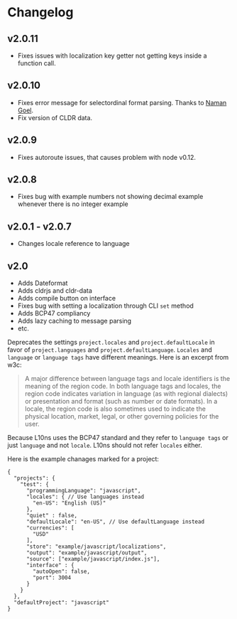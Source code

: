 # Changelog

## v2.0.11

* Fixes issues with localization key getter not getting keys inside a function call.

## v2.0.10

* Fixes error message for selectordinal format parsing. Thanks to [Naman Goel].
* Fix version of CLDR data.

## v2.0.9

* Fixes autoroute issues, that causes problem with node v0.12.

## v2.0.8

* Fixes bug with example numbers not showing decimal example whenever there is no integer example

## v2.0.1 - v2.0.7

* Changes locale reference to language

## v2.0

* Adds Dateformat
* Adds cldrjs and cldr-data
* Adds compile button on interface
* Fixes bug with setting a localization through CLI `set` method
* Adds BCP47 compliancy
* Adds lazy caching to message parsing
* etc.

Deprecates the settings `project.locales` and `project.defaultLocale` in favor of `project.languages` and `project.defaultLanguage`. `Locales` and `language` or `language tags` have different meanings. Here is an excerpt from w3c:

> A major difference between language tags and locale identifiers is the meaning of the region code. In both language tags and locales, the region code indicates variation in language (as with regional dialects) or presentation and format (such as number or date formats). In a locale, the region code is also sometimes used to indicate the physical location, market, legal, or other governing policies for the user.

Because L10ns uses the BCP47 standard and they refer to `language tags` or just `language` and not `locale`. L10ns should not refer `locales` either.

Here is the example chanages marked for a project:
```
{
  "projects": {
    "test": {
      "programmingLanguage": "javascript",
      "locales": { // Use languages instead
        "en-US": "English (US)"
      },
      "quiet" : false,
      "defaultLocale": "en-US", // Use defaultLanguage instead
      "currencies": [
        "USD"
      ],
      "store": "example/javascript/localizations",
      "output": "example/javascript/output",
      "source": ["example/javascript/index.js"],
      "interface" : {
        "autoOpen": false,
        "port": 3004
      }
    }
  },
  "defaultProject": "javascript"
}
```

[Naman Goel]: https://github.com/nmn
